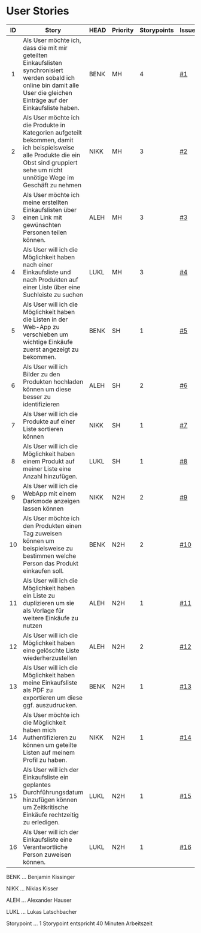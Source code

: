 # User Stories

|  ID  | Story                                                        | HEAD | Priority | Storypoints | Issue                                                        |
| :--: | ------------------------------------------------------------ | ---- | -------- | ----------- | ------------------------------------------------------------ |
|  1   | Als User möchte ich, dass die mit mir geteilten Einkaufslisten synchronisiert werden sobald ich online bin damit alle User die gleichen Einträge auf der Einkaufsliste haben. | BENK | MH       | 4           | [#1](https://github.com/TGM-HIT/syt5-gek1051-mobile-application-cartconnect/issues/8#issue-2163091680) |
|  2   | Als User möchte ich die Produkte in Kategorien aufgeteilt bekommen, damit ich beispielsweise alle Produkte die ein Obst sind gruppiert sehe um nicht unnötige Wege im Geschäft zu nehmen | NIKK | MH       | 3           | [#2](https://github.com/TGM-HIT/syt5-gek1051-mobile-application-cartconnect/issues/9#issue-2163093748) |
|  3   | Als User möchte ich meine erstellten Einkaufslisten über einen Link mit gewünschten Personen teilen können. | ALEH | MH       | 3           | [#3](https://github.com/TGM-HIT/syt5-gek1051-mobile-application-cartconnect/issues/10#issue-2163094684) |
|  4   | Als User will ich die Möglichkeit haben nach einer Einkaufsliste und nach Produkten auf einer Liste über eine Suchleiste zu suchen | LUKL | MH       | 3           | [#4](https://github.com/TGM-HIT/syt5-gek1051-mobile-application-cartconnect/issues/11#issue-2163096180) |
|  5   | Als User will ich die Möglichkeit haben die Listen in der Web-App zu verschieben um wichtige Einkäufe zuerst angezeigt zu bekommen. | BENK | SH       | 1           | [#5](https://github.com/TGM-HIT/syt5-gek1051-mobile-application-cartconnect/issues/13#issue-2175491084) |
|  6   | Als User will ich Bilder zu den Produkten hochladen können um diese besser zu identifizieren | ALEH | SH       | 2           | [#6](https://github.com/TGM-HIT/syt5-gek1051-mobile-application-cartconnect/issues/14) |
|  7   | Als User will ich die Produkte auf einer Liste sortieren können | NIKK | SH       | 1           | [#7](https://github.com/TGM-HIT/syt5-gek1051-mobile-application-cartconnect/issues/15) |
|  8   | Als User will ich die Möglichkeit haben  einem Produkt auf meiner Liste eine Anzahl hinzufügen. | LUKL | SH       | 1           | [#8](https://github.com/TGM-HIT/syt5-gek1051-mobile-application-cartconnect/issues/16) |
|  9   | Als User will ich die WebApp mit einem Darkmode anzeigen lassen können | NIKK | N2H      | 2           | [#9](https://github.com/TGM-HIT/syt5-gek1051-mobile-application-cartconnect/issues/17) |
|  10  | Als User möchte ich den Produkten einen Tag zuweisen können um beispielsweise zu bestimmen welche Person das Produkt einkaufen soll. | BENK | N2H      | 2           | [#10](https://github.com/TGM-HIT/syt5-gek1051-mobile-application-cartconnect/issues/18) |
|  11  | Als User will ich die Möglichkeit haben ein Liste zu duplizieren um sie als Vorlage für weitere Einkäufe zu nutzen | ALEH | N2H      | 1           | [#11](https://github.com/TGM-HIT/syt5-gek1051-mobile-application-cartconnect/issues/19) |
|  12  | Als User will ich die Möglichkeit haben eine gelöschte Liste wiederherzustellen | ALEH | N2H      | 2           | [#12](https://github.com/TGM-HIT/syt5-gek1051-mobile-application-cartconnect/issues/20) |
|  13  | Als User will ich die Möglichkeit haben meine Einkaufsliste als PDF zu exportieren um diese ggf. auszudrucken. | BENK | N2H      | 1           | [#13](https://github.com/TGM-HIT/syt5-gek1051-mobile-application-cartconnect/issues/21) |
|  14  | Als User möchte ich die Möglichkeit haben mich Authentifizieren zu können um geteilte Listen auf meinem Profil zu haben. | NIKK | N2H      | 1           | [#14](https://github.com/TGM-HIT/syt5-gek1051-mobile-application-cartconnect/issues/22) |
|  15  | Als User will ich der Einkaufsliste ein geplantes Durchführungsdatum hinzufügen können um Zeitkritische Einkäufe rechtzeitig zu erledigen. | LUKL | N2H      | 1           | [#15](https://github.com/TGM-HIT/syt5-gek1051-mobile-application-cartconnect/issues/23) |
|  16  | Als User will ich der Einkaufsliste eine Verantwortliche Person zuweisen können. | LUKL | N2H      | 1           | [#16](https://github.com/TGM-HIT/syt5-gek1051-mobile-application-cartconnect/issues/24) |

BENK ... Benjamin Kissinger

NIKK ... Niklas Kisser

ALEH ... Alexander Hauser

LUKL ... Lukas Latschbacher



Storypoint ... 1 Storypoint entspricht 40 Minuten Arbeitszeit
